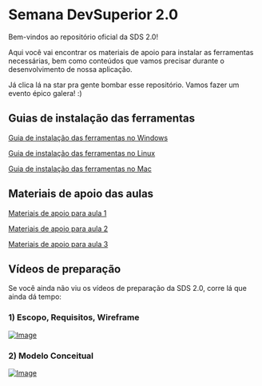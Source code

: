 # Semana DevSuperior 2.0

Bem-vindos ao repositório oficial da SDS 2.0!

Aqui você vai encontrar os materiais de apoio para instalar as ferramentas necessárias, bem como conteúdos que vamos precisar durante o desenvolvimento de nossa aplicação.

Já clica lá na star pra gente bombar esse repositório. Vamos fazer um evento épico galera! :)

## Guias de instalação das ferramentas

[Guia de instalação das ferramentas no Windows](https://github.com/devsuperior/sds2/tree/master/instalacao/windows)

[Guia de instalação das ferramentas no Linux](https://github.com/devsuperior/sds2/tree/master/instalacao/linux)

[Guia de instalação das ferramentas no Mac](https://github.com/devsuperior/sds2/tree/master/instalacao/mac)

## Materiais de apoio das aulas

[Materiais de apoio para aula 1](https://github.com/devsuperior/sds2/tree/master/aula1)

[Materiais de apoio para aula 2](https://github.com/devsuperior/sds2/tree/master/aula2)

[Materiais de apoio para aula 3](https://github.com/devsuperior/sds2/tree/master/aula3)

## Vídeos de preparação

Se você ainda não viu os vídeos de preparação da SDS 2.0, corre lá que ainda dá tempo:

### 1) Escopo, Requisitos, Wireframe

[![Image](https://img.youtube.com/vi/GbT3GZW6B3E/mqdefault.jpg "Vídeo no Youtube")](https://youtu.be/GbT3GZW6B3E)

### 2) Modelo Conceitual

[![Image](https://img.youtube.com/vi/vNS-54QlcEg/mqdefault.jpg "Vídeo no Youtube")](https://youtu.be/vNS-54QlcEg)
